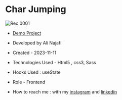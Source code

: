 # Char Jumping


![Rec 0001](https://github.com/alinajafiweb/charJumping/assets/147813870/3ca7cc64-2343-4894-98a1-b0c9b1fab789)


- [Demo Project](https://alinajafi-developer.github.io/charJumping/)

- Developed by Ali Najafi

- Created - 2023-11-11

- Technologies Used - Html5 , css3, Sass

- Hooks Used : useState 

- Role - Frontend

- How to reach me : with my [instagram](https://www.instagram.com/alinajafi_developer) and [linkedin](https://www.linkedin.com/in/alinajafi-developer/)
